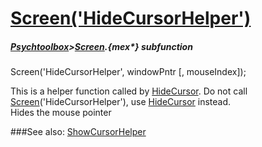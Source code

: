 # [Screen('HideCursorHelper')](Screen-HideCursorHelper) 
##### [Psychtoolbox](Psychtoolbox)>[Screen](Screen).{mex*} subfunction

Screen('HideCursorHelper', windowPntr [, mouseIndex]);

This is a helper function called by [HideCursor](HideCursor).  Do not call  
[Screen](Screen)('HideCursorHelper'), use [HideCursor](HideCursor) instead.  
Hides the mouse pointer  


###See also:
[ShowCursorHelper](Screen-ShowCursorHelper)
